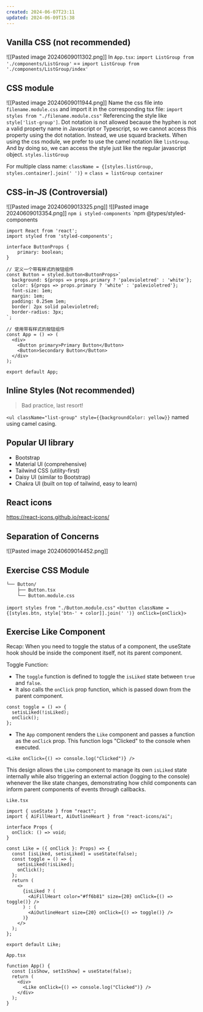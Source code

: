```yaml
---
created: 2024-06-07T23:11
updated: 2024-06-09T15:38
---
```

## Vanilla CSS (not recommended)

![[Pasted image 20240609011302.png]]
In `App.tsx`:
`import ListGroup from './components/ListGroup'` == `import ListGroup from './components/ListGroup/index'`

## CSS module

![[Pasted image 20240609011944.png]]
Name the css file into `filename.module.css`
and import it in the corresponding tsx file:
`import styles from "./filename.module.css"`
Referencing the style like `style['list-group']`. Dot notation is not allowed because the hyphen is not a valid property name in Javascript or Typescript, so we cannot access this property using the dot notation. Instead, we use squard brackets.
When using the css module, we prefer to use the camel notation like `listGroup`. And by doing so, we can access the style just like the regular javascript object. `styles.listGroup`

For multiple class name: `className = {[styles.listGroup, styles.container].join(' ')}` = `class = listGroup container`

## CSS-in-JS (Controversial)

![[Pasted image 20240609013325.png]]
![[Pasted image 20240609013354.png]]
`npm i styled-components`
`npm @types/styled-components
```tsx
import React from 'react';
import styled from 'styled-components';

interface ButtonProps {
	primary: boolean;
}

// 定义一个带有样式的按钮组件
const Button = styled.button<ButtonProps>`
  background: ${props => props.primary ? 'palevioletred' : 'white'};
  color: ${props => props.primary ? 'white' : 'palevioletred'};
  font-size: 1em;
  margin: 1em;
  padding: 0.25em 1em;
  border: 2px solid palevioletred;
  border-radius: 3px;
`;

// 使用带有样式的按钮组件
const App = () => (
  <div>
    <Button primary>Primary Button</Button>
    <Button>Secondary Button</Button>
  </div>
);

export default App;

```
## Inline Styles (Not recommended)

> Bad practice, last resort!

`<ul className="list-group" style={{backgroundColor: yellow}}`
named using camel casing.
## Popular UI library

- Bootstrap
- Material UI (comprehensive)
- Tailwind CSS (utility-first)
- Daisy UI (similar to Bootstrap)
- Chakra UI (built on top of tailwind, easy to learn)

## React icons
<https://react-icons.github.io/react-icons/>

## Separation of Concerns

![[Pasted image 20240609014452.png]] 
## Exercise CSS Module

```markdown
└── Button/
    ├── Button.tsx
    └── Button.module.css
```
`import styles from "./Button.module.css"`
`<button className = {[styles.btn, style['btn-' + color]].join(' ')} onClick={onClick}>`
## Exercise Like Component

Recap: When you need to toggle the status of a component, the useState hook should be inside the component itself, not its parent component.

Toggle Function:
- The `toggle` function is defined to toggle the `isLiked` state between `true` and `false`.
- It also calls the `onClick` prop function, which is passed down from the parent component.
```tsx
const toggle = () => {
  setisLiked(!isLiked);
  onClick();
};
```
- The `App` component renders the `Like` component and passes a function as the `onClick` prop. This function logs "Clicked" to the console when executed.
```tsx
<Like onClick={() => console.log("Clicked")} />
```

This design allows the `Like` component to manage its own `isLiked` state internally while also triggering an external action (logging to the console) whenever the like state changes, demonstrating how child components can inform parent components of events through callbacks.

`Like.tsx`
```tsx
import { useState } from "react";
import { AiFillHeart, AiOutlineHeart } from "react-icons/ai";

interface Props {
  onClick: () => void;
}

const Like = ({ onClick }: Props) => {
  const [isLiked, setisLiked] = useState(false);
  const toggle = () => {
    setisLiked(!isLiked);
    onClick();
  };
  return (
    <>
      {isLiked ? (
        <AiFillHeart color="#ff6b81" size={20} onClick={() => toggle()} />
      ) : (
        <AiOutlineHeart size={20} onClick={() => toggle()} />
      )}
    </>
  );
};

export default Like;
```

`App.tsx`
```tsx
function App() {
  const [isShow, setIsShow] = useState(false);
  return (
    <div>
      <Like onClick={() => console.log("Clicked")} />
    </div>
  );
}
```